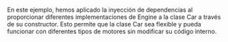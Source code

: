 En este ejemplo, hemos aplicado la inyección de dependencias al proporcionar diferentes implementaciones de Engine a la clase Car a través de su constructor. 
Esto permite que la clase Car sea flexible y pueda funcionar con diferentes tipos de motores sin modificar su código interno.